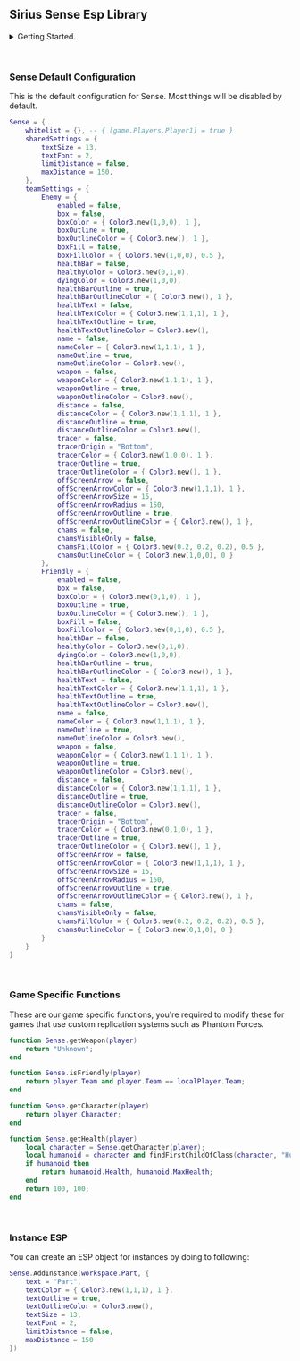 ## Sirius Sense Esp Library

<details>
  <summary>Getting Started.</summary>
  
  1. Load the library
  ```lua
  local Sense = loadstring(game:HttpGet('https://raw.githubusercontent.com/shlexware/Sirius/request/library/sense/source.lua'))()
  ```
  &nbsp;
  2. `Change the configuration` You'll need to do this for every value you'd like to change. Read [`Sense Default Configuration`](https://github.com/shlexware/Sirius/blob/request/library/sense/Documentation.md#sense-default-configuration) to see all the available settings.
  ```lua
  Sense.teamSettings.Enemy.enabled = true
  ```
  &nbsp;
</details>

&nbsp;

### Sense Default Configuration
This is the default configuration for Sense. Most things will be disabled by default.
```lua
Sense = {
    whitelist = {}, -- { [game.Players.Player1] = true }
    sharedSettings = {
        textSize = 13,
        textFont = 2,
        limitDistance = false,
        maxDistance = 150,
    },
    teamSettings = {
        Enemy = {
            enabled = false,
            box = false,
            boxColor = { Color3.new(1,0,0), 1 },
            boxOutline = true,
            boxOutlineColor = { Color3.new(), 1 },
            boxFill = false,
            boxFillColor = { Color3.new(1,0,0), 0.5 },
            healthBar = false,
            healthyColor = Color3.new(0,1,0),
            dyingColor = Color3.new(1,0,0),
            healthBarOutline = true,
            healthBarOutlineColor = { Color3.new(), 1 },
            healthText = false,
            healthTextColor = { Color3.new(1,1,1), 1 },
            healthTextOutline = true,
            healthTextOutlineColor = Color3.new(),
            name = false,
            nameColor = { Color3.new(1,1,1), 1 },
            nameOutline = true,
            nameOutlineColor = Color3.new(),
            weapon = false,
            weaponColor = { Color3.new(1,1,1), 1 },
            weaponOutline = true,
            weaponOutlineColor = Color3.new(),
            distance = false,
            distanceColor = { Color3.new(1,1,1), 1 },
            distanceOutline = true,
            distanceOutlineColor = Color3.new(),
            tracer = false,
            tracerOrigin = "Bottom",
            tracerColor = { Color3.new(1,0,0), 1 },
            tracerOutline = true,
            tracerOutlineColor = { Color3.new(), 1 },
            offScreenArrow = false,
            offScreenArrowColor = { Color3.new(1,1,1), 1 },
            offScreenArrowSize = 15,
            offScreenArrowRadius = 150,
            offScreenArrowOutline = true,
            offScreenArrowOutlineColor = { Color3.new(), 1 },
            chams = false,
            chamsVisibleOnly = false,
            chamsFillColor = { Color3.new(0.2, 0.2, 0.2), 0.5 },
            chamsOutlineColor = { Color3.new(1,0,0), 0 }
        },
        Friendly = {
            enabled = false,
            box = false,
            boxColor = { Color3.new(0,1,0), 1 },
            boxOutline = true,
            boxOutlineColor = { Color3.new(), 1 },
            boxFill = false,
            boxFillColor = { Color3.new(0,1,0), 0.5 },
            healthBar = false,
            healthyColor = Color3.new(0,1,0),
            dyingColor = Color3.new(1,0,0),
            healthBarOutline = true,
            healthBarOutlineColor = { Color3.new(), 1 },
            healthText = false,
            healthTextColor = { Color3.new(1,1,1), 1 },
            healthTextOutline = true,
            healthTextOutlineColor = Color3.new(),
            name = false,
            nameColor = { Color3.new(1,1,1), 1 },
            nameOutline = true,
            nameOutlineColor = Color3.new(),
            weapon = false,
            weaponColor = { Color3.new(1,1,1), 1 },
            weaponOutline = true,
            weaponOutlineColor = Color3.new(),
            distance = false,
            distanceColor = { Color3.new(1,1,1), 1 },
            distanceOutline = true,
            distanceOutlineColor = Color3.new(),
            tracer = false,
            tracerOrigin = "Bottom",
            tracerColor = { Color3.new(0,1,0), 1 },
            tracerOutline = true,
            tracerOutlineColor = { Color3.new(), 1 },
            offScreenArrow = false,
            offScreenArrowColor = { Color3.new(1,1,1), 1 },
            offScreenArrowSize = 15,
            offScreenArrowRadius = 150,
            offScreenArrowOutline = true,
            offScreenArrowOutlineColor = { Color3.new(), 1 },
            chams = false,
            chamsVisibleOnly = false,
            chamsFillColor = { Color3.new(0.2, 0.2, 0.2), 0.5 },
            chamsOutlineColor = { Color3.new(0,1,0), 0 }
        }
    }
}
```

&nbsp;

### Game Specific Functions
These are our game specific functions, you're required to modify these for games that use custom replication systems such as Phantom Forces.
```lua
function Sense.getWeapon(player)
    return "Unknown";
end

function Sense.isFriendly(player)
    return player.Team and player.Team == localPlayer.Team;
end

function Sense.getCharacter(player)
    return player.Character;
end

function Sense.getHealth(player)
    local character = Sense.getCharacter(player);
    local humanoid = character and findFirstChildOfClass(character, "Humanoid");
    if humanoid then
        return humanoid.Health, humanoid.MaxHealth;
    end
    return 100, 100;
end
```

&nbsp;

### Instance ESP
You can create an ESP object for instances by doing to following:
```lua
Sense.AddInstance(workspace.Part, {
    text = "Part",
    textColor = { Color3.new(1,1,1), 1 },
    textOutline = true,
    textOutlineColor = Color3.new(),
    textSize = 13,
    textFont = 2,
    limitDistance = false,
    maxDistance = 150
})
```
